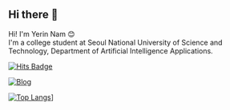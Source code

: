 ## Hi there 👋
Hi! I'm Yerin Nam 😊 <br/>
I'm a college student at Seoul National University of Science and Technology, Department of Artificial Intelligence Applications.

[![Hits Badge](https://hits.seeyoufarm.com/api/count/incr/badge.svg?url=https%3A%2F%2Fgithub.com%2FyerinNam%3Ftab%3Drepositories&count_bg=%2379C83D&title_bg=%23555555&icon=&icon_color=%23E7E7E7&title=hits&edge_flat=false)](https://hits.seeyoufarm.com)

[![Blog](https://img.shields.io/badge/Blog-0073e6?logo=blogger&logoColor=white)]([https://blog.naver.com/nyl0522])

[![Top Langs](https://github-readme-stats.vercel.app/api/top-langs/?username=yerinNam)](https://github.com/anuraghazra/github-readme-stats)]

